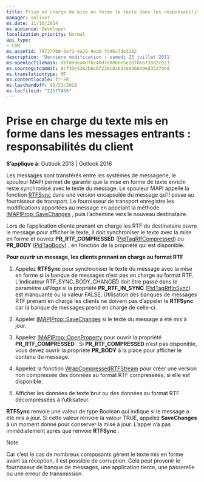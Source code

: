 ```yaml
---
title: Prise en charge de mise en forme le texte dans les responsabilités du Client les Messages entrants
manager: soliver
ms.date: 11/16/2014
ms.audience: Developer
localization_priority: Normal
api_type:
- COM
ms.assetid: 79727700-5ef1-4a29-9ed0-fd46c7de3202
description: 'Derniére modification : samedi 23 juillet 2011'
ms.openlocfilehash: d8fdd9ea4dfbc40d7e800be5e2df666738d2cd23
ms.sourcegitcommit: 0cf39e5382b8c6f236c8a63c6036849ed3527ded
ms.translationtype: MT
ms.contentlocale: fr-FR
ms.lasthandoff: 08/23/2018
ms.locfileid: "22577456"
---
```

# <a name="supporting-formatted-text-in-incoming-messages-client-responsibilities"></a>Prise en charge du texte mis en forme dans les messages entrants : responsabilités du client

  
  
**S’applique à**: Outlook 2013 | Outlook 2016 
  
Les messages sont transférés entre les systèmes de messagerie, le spouleur MAPI permet de garantir que la mise en forme de texte enrichi reste synchronisé avec le texte du message. Le spouleur MAPI appelle la fonction [RTFSync](rtfsync.md) dans une version encapsulée du message qu’il passe au fournisseur de transport. Le fournisseur de transport enregistre les modifications apportées au message en appelant la méthode [IMAPIProp::SaveChanges](imapiprop-savechanges.md) , puis l’achemine vers le nouveau destinataire. 
  
Lors de l’application cliente prenant en charge les RTF du destinataire ouvre le message pour afficher le texte, il doit synchroniser le texte avec la mise en forme et ouvrez **PR_RTF_COMPRESSED** ([PidTagRtfCompressed](pidtagrtfcompressed-canonical-property.md)) ou **PR_BODY** ([PidTagBody](pidtagbody-canonical-property.md)) , en fonction de la propriété qui est disponible.
  
 **Pour ouvrir un message, les clients prenant en charge au format RTF**
  
1. Appelez **RTFSync** pour synchroniser le texte du message avec la mise en forme si la banque de messages n’est pas en charge au format RTF. L’indicateur RTF_SYNC_BODY_CHANGED doit être passé dans le paramètre _ulFlags_ si la propriété **PR_RTF_IN_SYNC** ([PidTagRtfInSync](pidtagrtfinsync-canonical-property.md)) est manquante ou la valeur FALSE. Utilisation des banques de messages RTF prenant en charge les clients ne doivent pas d’appeler le **RTFSync** car la banque de messages prend en charge de celle-ci. 
    
2. Appeler [IMAPIProp::SaveChanges](imapiprop-savechanges.md) si le texte du message a été mis à jour. 
    
3. Appelez [IMAPIProp::OpenProperty](imapiprop-openproperty.md) pour ouvrir la propriété **PR_RTF_COMPRESSED** . Si **PR_RTF_COMPRESSED** n’est pas disponible, vous devez ouvrir la propriété **PR_BODY** à la place pour afficher le contenu du message. 
    
4. Appelez la fonction [WrapCompressedRTFStream](wrapcompressedrtfstream.md) pour créer une version non compressée des données au format RTF compressées, si elle est disponible. 
    
5. Afficher les données de texte brut ou des données au format RTF décompressées à l’utilisateur.
    
 **RTFSync** renvoie une valeur de type Boolean qui indique si le message a été mis à jour. Si cette valeur renvoie la valeur TRUE, appelez **SaveChanges** à un moment donné pour conserver la mise à jour. L’appel n’a pas immédiatement après que renvoie **RTFSync** . 
  
> [!NOTE]
> Car c’est le cas de nombreux composants gèrent le texte mis en forme avant sa réception, il est possible de corruption. Cela peut provenir le fournisseur de banque de messages, une application tierce, une passerelle ou une erreur de transmission. 
  

